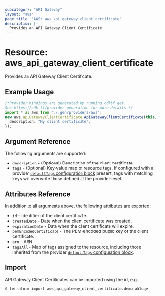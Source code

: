 ```yaml
---
subcategory: "API Gateway"
layout: "aws"
page_title: "AWS: aws_api_gateway_client_certificate"
description: |-
  Provides an API Gateway Client Certificate.
---
```


# Resource: aws\_api\_gateway\_client\_certificate

Provides an API Gateway Client Certificate.

## Example Usage

```typescript
/*Provider bindings are generated by running cdktf get.
See https://cdk.tf/provider-generation for more details.*/
import * as aws from "./.gen/providers/aws";
new aws.apiGatewayClientCertificate.ApiGatewayClientCertificate(this, "demo", {
  description: "My client certificate",
});

```

## Argument Reference

The following arguments are supported:

* `description` - (Optional) Description of the client certificate.
* `tags` - (Optional) Key-value map of resource tags. If configured with a provider [`defaultTags` configuration block](https://registry.terraform.io/providers/hashicorp/aws/latest/docs#default_tags-configuration-block) present, tags with matching keys will overwrite those defined at the provider-level.

## Attributes Reference

In addition to all arguments above, the following attributes are exported:

* `id` - Identifier of the client certificate.
* `createdDate` - Date when the client certificate was created.
* `expirationDate` - Date when the client certificate will expire.
* `pemEncodedCertificate` - The PEM-encoded public key of the client certificate.
* `arn` - ARN
* `tagsAll` - Map of tags assigned to the resource, including those inherited from the provider [`defaultTags` configuration block](https://registry.terraform.io/providers/hashicorp/aws/latest/docs#default_tags-configuration-block).

## Import

API Gateway Client Certificates can be imported using the id, e.g.,

```console
$ terraform import aws_api_gateway_client_certificate.demo ab1cqe
```
